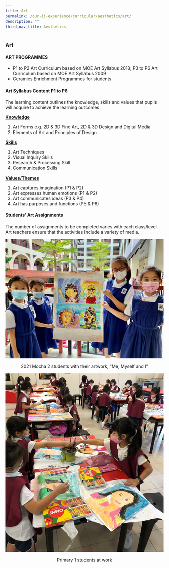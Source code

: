 ```yaml
---
title: Art
permalink: /our-ij-experience/curricular/aesthetics/art/
description: ""
third_nav_title: Aesthetics
---
```

### Art

#### ART PROGRAMMES


*   P1 to P2 Art Curriculum based on MOE Art Syllabus 2018; P3 to P6 Art Curriculum based on MOE Art Syllabus 2009
*   Ceramics Enrichment Programmes for students

#### Art Syllabus Content P1 to P6


The learning content outlines the knowledge, skills and values that pupils will acquire to achieve the learning outcomes.

  

**<u>Knowledge</u>**

1.  Art Forms e.g. 2D & 3D Fine Art, 2D & 3D Design and Digital Media
2.  Elements of Art and Principles of Design

  

**<u>Skills</u>**

1.  Art Techniques
2.  Visual Inquiry Skills
3.  Research & Processing Skill
4.  Communication Skills

  

**<u>Values/Themes</u>**

1.  Art captures imagination (P1 & P2)
2.  Art expresses human emotions (P1 & P2)
3.  Art communicates ideas (P3 & P4)
4.  Art has purposes and functions (P5 & P6)

#### Students’ Art Assignments


The number of assignments to be completed varies with each class/level. Art teachers ensure that the activities include a variety of media.

![](/images/Curricular/Art_1.jpg)

<center>
	
2021 Mocha 2 students with their artwork, "Me, Myself and I"
	
</center>

![](/images/Curricular/Art_2.jpg)

<center>	
	
Primary 1 students at work

</center>